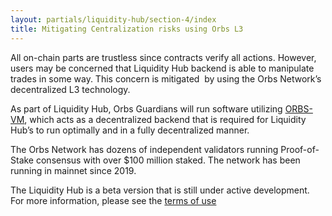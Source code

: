 ```yaml
---
layout: partials/liquidity-hub/section-4/index
title: Mitigating Centralization risks using Orbs L3
---
```



All on-chain parts are trustless since contracts verify all actions. However, users may be concerned that Liquidity Hub backend is able to manipulate trades in some way. This concern is mitigated  by using the Orbs Network’s decentralized L3 technology.

As part of Liquidity Hub, Orbs Guardians will run software utilizing [ORBS-VM](https://docs.orbs.network/v3/orbs-vm/what-is-orbs-vm), which acts as a decentralized backend that is required for Liquidity Hub’s to run optimally and in a fully decentralized manner. 

The Orbs Network has dozens of independent validators running Proof-of-Stake consensus with over $100 million staked. The network has been running in mainnet since 2019.

The Liquidity Hub is a beta version that is still under active development.
For more information, please see the [terms of use](/liquidity-hub-terms-of-use)